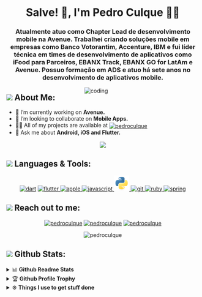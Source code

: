 
<h1 align="center">Salve! 👋, I'm Pedro Culque 🎯️🚀️</h1>
<h3 align="center">Atualmente atuo como Chapter Lead de desenvolvimento mobile na Avenue. Trabalhei criando soluções mobile em empresas como Banco Votorantim, Accenture, IBM e fui líder técnica em times de desenvolvimento de aplicativos como iFood para Parceiros, EBANX Track, EBANX GO for LatAm e Avenue. Possuo formação em ADS e atuo há sete anos no desenvolvimento de aplicativos mobile.</h3>

<img align="right" alt="coding" width="300" src="https://media.giphy.com/media/lP8xu5t2DLGG045H8F/giphy.gif">

## <img src="https://media.giphy.com/media/WUlplcMpOCEmTGBtBW/giphy.gif" width="40"> **About Me:**

- 🔭 I’m currently working on **Avenue.**
- 👯 I’m looking to collaborate on **Mobile Apps.**
- 👨‍💻 All of my projects are available at <a href="https://github.com/pedroculque?tab=repositories" target="blank"><img align="center" src="https://raw.githubusercontent.com/rahuldkjain/github-profile-readme-generator/master/src/images/icons/Social/github.svg" alt="pedroculque" height="30" width="40" /></a>
- 💬 Ask me about **Android, iOS and Flutter.**

<p align="center">
   <img align="center" src="https://github-readme-streak-stats.herokuapp.com/?user=pedroculque&theme=radical&hide_border=true"/>
</p>

## <img src="https://media.giphy.com/media/j2pOGeGYKe2xCCKwfi/giphy.gif" width="40"> **Languages & Tools:**

<p align="center"> 
<a href="https://dart.dev/overview" target="_blank"><img src='https://cdn.jsdelivr.net/gh/devicons/devicon/icons/dart/dart-original.svg' alt="dart" width="40" height="40"/></a> <a href="https://flutter.dev/development" target="_blank"> <img src='https://cdn.jsdelivr.net/gh/devicons/devicon/icons/flutter/flutter-original.svg' alt="flutter" width="40" height="40"/> </a> </a> <a href="https://developer.apple.com/" target="_blank"> <img src="https://cdn.jsdelivr.net/gh/devicons/devicon/icons/swift/swift-original.svg" alt="apple" width="40" height="40"/> </a><a href="https://developer.android.com/?hl=pt-br" target="_blank"> <img src="https://cdn.jsdelivr.net/gh/devicons/devicon/icons/android/android-original.svg" alt="javascript" width="40" height="40"/> </a> </a><a href="https://www.python.org" target="_blank"> <img src="https://raw.githubusercontent.com/devicons/devicon/master/icons/python/python-original.svg" alt="python" width="40" height="40"/> </a><a href="https://git-scm.com/" target="_blank"><img src="https://cdn.jsdelivr.net/gh/devicons/devicon/icons/git/git-original.svg" alt="git" width="40" height="40"/> </a> <a href="https://www.ruby-lang.org/pt/" target="_blank"><img src="https://cdn.jsdelivr.net/gh/devicons/devicon/icons/ruby/ruby-original.svg" alt="ruby" width="40" height="40"/> </a><a href="https://spring.io/" target="_blank"><img src="https://cdn.jsdelivr.net/gh/devicons/devicon/icons/spring/spring-original.svg" alt="spring" width="40" height="40"/> </a>
</p>

## <img src="https://media.giphy.com/media/LnQjpWaON8nhr21vNW/giphy.gif" width="40"> **Reach out to me:** ️

<p align="center">
<a href="https://www.linkedin.com/in/pculque/" target="_blank"><img align="center" src="https://img.shields.io/badge/-LinkedIn-0e76a8?style=flat-square&logo=Linkedin&logoColor=white" alt="pedroculque" /></a>
<a href="https://github.com/pedroculque" target="_blank"><img align="center" src="https://img.shields.io/badge/Website-3b5998?style=flat-square&logo=google-chrome&logoColor=white" alt="pedroculque" /></a>
<a href="mailto:crazypedroculque@gmail.com" target="_blank"><img align="center" src="https://img.shields.io/badge/-Gmail-EA4335?style=flat-square&logo=Gmail&logoColor=white" alt="pedroculque" /></a>
<p align="center"> <img src="https://komarev.com/ghpvc/?username=pedroculque&label=Visitors&color=0088cc&style=flat-square" alt="pedroculque" /> </p>

## <img src="https://media.giphy.com/media/ZCN6F3FAkwsyOGU2RS/giphy.gif" width="40"> **Github Stats:**

<details>
  <summary>📊 <b>Github Readme Stats</b></summary>
 <br />
 <p align="center">
  <a href="https://github.com/pedroculque">
   <img width="430" align="center" src="https://github-readme-stats.vercel.app/api?username=pedroculque&show_icons=true&theme=radical&count_private=true">
  </a>
  <a href="https://github.com/pedroculque/github-readme-stats">
    <img align="center" src="https://github-readme-stats.anuraghazra1.vercel.app/api/top-langs/?username=pedroculque&layout=compact&theme=radical&langs_count=6" />
  </a>
 </p>
</details>

<details>
 <summary>🏆 <b>Github Profile Trophy</b></summary>
 <br />
 <p align="center">
  <a href="https://github.com/ryo-ma/github-profile-trophy">
   <img src="https://github-profile-trophy.vercel.app/?username=pedroculque&column=8&theme=darkhub"/>
  </a>
 </p>
</details>


<details>
  <br />
  <summary>⚙️ <b> Things I use to get stuff done</b></summary>
  	<ul>
  	   <li><b>OS:</b>Mac </li>
	     <li><b>MacBook Pro: </b> Apple M1 Pro</li>
	     <li><b>Code Editor:</b> VSCode - The best editor out there.</li>
	     <li><b>To Stay Updated:</b> Linkedin </li>
	    <br />
	</ul>
</details>
